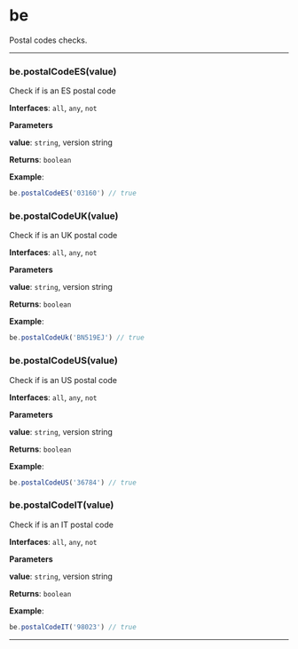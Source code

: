 # be

Postal codes checks.



* * *

### be.postalCodeES(value) 

Check if is an ES postal code**Interfaces**: `all`, `any`, `not`

**Parameters**

**value**: `string`, version string

**Returns**: `boolean`

**Example**:
```js
be.postalCodeES('03160') // true
```


### be.postalCodeUK(value) 

Check if is an UK postal code**Interfaces**: `all`, `any`, `not`

**Parameters**

**value**: `string`, version string

**Returns**: `boolean`

**Example**:
```js
be.postalCodeUk('BN519EJ') // true
```


### be.postalCodeUS(value) 

Check if is an US postal code**Interfaces**: `all`, `any`, `not`

**Parameters**

**value**: `string`, version string

**Returns**: `boolean`

**Example**:
```js
be.postalCodeUS('36784') // true
```


### be.postalCodeIT(value) 

Check if is an IT postal code**Interfaces**: `all`, `any`, `not`

**Parameters**

**value**: `string`, version string

**Returns**: `boolean`

**Example**:
```js
be.postalCodeIT('98023') // true
```



* * *










